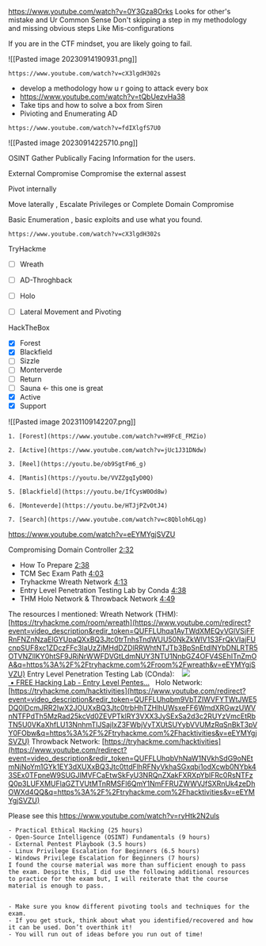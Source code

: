 https://www.youtube.com/watch?v=0Y3Gza8Orks
Looks for other's mistake and Ur Common Sense
Don't skipping a step in my methodology and missing obvious steps
Like Mis-configurations

If you are in the CTF mindset, you are likely going to fail.

![[Pasted image 20230914190931.png]]

```
https://www.youtube.com/watch?v=cX3lgdH302s
```
- develop a methodology how u r going to attack every box
- https://www.youtube.com/watch?v=tQbUezvHa38
- Take tips and how to solve a box from Siren
- Pivioting and Enumerating AD

```
https://www.youtube.com/watch?v=fdIXlgfS7U0
```
![[Pasted image 20230914225710.png]]

OSINT
Gather Publically Facing Information for the users.

External Compromise
Compromise the external assest

Pivot internally


Move laterally , Escalate Privileges or Complete Domain Compromise

Basic Enumeration , basic exploits and use what you found.

```
https://www.youtube.com/watch?v=cX3lgdH302s
```

TryHackme
- [ ] Wreath
- [ ] AD-Throghback
- [ ] Holo
- [ ] Lateral Movement and Pivoting


HackTheBox
- [x] Forest 
- [x] Blackfield
- [ ] Sizzle 
- [ ] Monterverde
- [ ] Return
- [ ] Sauna <- this one is great
- [x] Active
- [x] Support

![[Pasted image 20231109142207.png]]

```
1. [Forest](https://www.youtube.com/watch?v=H9FcE_FMZio)
    
2. [Active](https://www.youtube.com/watch?v=jUc1J31DNdw)
    
3. [Reel](https://youtu.be/ob9SgtFm6_g)
    
4. [Mantis](https://youtu.be/VVZZgqIyD0Q)
    
5. [Blackfield](https://youtu.be/IfCysW0Od8w)
    
6. [Monteverde](https://youtu.be/HTJjPZvOtJ4)
    
7. [Search](https://www.youtube.com/watch?v=c8Qbloh6Lqg)
```

https://www.youtube.com/watch?v=eEYMYgjSVZU

Compromising Domain Controller [2:32](https://www.youtube.com/watch?v=eEYMYgjSVZU&t=152s) 
- How To Prepare [2:38](https://www.youtube.com/watch?v=eEYMYgjSVZU&t=158s) 
- TCM Sec Exam Path [4:03](https://www.youtube.com/watch?v=eEYMYgjSVZU&t=243s) 
- Tryhackme Wreath Network [4:13](https://www.youtube.com/watch?v=eEYMYgjSVZU&t=253s) 
- Entry Level Penetration Testing Lab by Conda [4:38](https://www.youtube.com/watch?v=eEYMYgjSVZU&t=278s) 
- THM Holo Network & Throwback Network [4:49](https://www.youtube.com/watch?v=eEYMYgjSVZU&t=289s)

The resources I mentioned: 
Wreath Network (THM): [https://tryhackme.com/room/wreath](https://www.youtube.com/redirect?event=video_description&redir_token=QUFFLUhqa1AyTWdXMEQyVGlVSjFFRnFNZnNzaElGYUpaQXxBQ3Jtc0trTnhsTndWUU50NkZkWlV1S3FrQkVIajFUcnpSUF8xc1ZDczFFc3laUzZjMHdDZDlRRWhtNTJTb3BpSnEtdlNYbDNLRTR5OTVNZllKY0htSF9JRjNrWWFDVGtLdmNUY3NTU1NnbGZ4OFV4SEhITnZmOA&q=https%3A%2F%2Ftryhackme.com%2Froom%2Fwreath&v=eEYMYgjSVZU) 
Entry Level Penetration Testing Lab (COnda):    [![](https://www.gstatic.com/youtube/img/watch/yt_favicon.png) • FREE Hacking Lab - Entry Level Pentes...](https://www.youtube.com/watch?v=LHto_BYt1ug&t=0s)   Holo Network: [https://tryhackme.com/hacktivities](https://www.youtube.com/redirect?event=video_description&redir_token=QUFFLUhqbm9VbTZIWVFYTWtJWE5DQ0lDcmJRR2IwX2JOUXxBQ3Jtc0trbHhTZHlhUWsxeFF6WmdXRGwzUWVnNTFPdTh5MzRad25kcVd0ZEVPTklRY3VXX3JySExSa2d3c2RUYzVmcEtRbTN5U0VKaXhfLU13NnhmTlJSajIxZ3FWbjVyTXUtSUYybVVUMzRqSnBkT3pVY0FObw&q=https%3A%2F%2Ftryhackme.com%2Fhacktivities&v=eEYMYgjSVZU) 
Throwback Network: [https://tryhackme.com/hacktivities](https://www.youtube.com/redirect?event=video_description&redir_token=QUFFLUhqbVhNaW1NVkhSdG9oNEtmNjNoYm1GYk1EY3dXUXxBQ3Jtc0ttdFlhRFNyVkhaSGxqbi1odXcwb0NYbk43SEx0TFpneW9SUGJlMVFCaEtwSkFyU3NRQnZXakFXRXpYblFRc0RsNTFzQ0p3LUFXMUFlaGZTVUtMTnRMSFl6QmY1NmFFRUZWWVJfSXRnUk4zeDhOWXd4QQ&q=https%3A%2F%2Ftryhackme.com%2Fhacktivities&v=eEYMYgjSVZU)


Please see this
https://www.youtube.com/watch?v=ryHtk2N2uls

```
- Practical Ethical Hacking (25 hours)
- Open-Source Intelligence (OSINT) Fundamentals (9 hours)
- External Pentest Playbook (3.5 hours)
- Linux Privilege Escalation for Beginners (6.5 hours)
- Windows Privilege Escalation for Beginners (7 hours)
I found the course material was more than sufficient enough to pass the exam. Despite this, I did use the following additional resources to practice for the exam but, I will reiterate that the course material is enough to pass.


- Make sure you know different pivoting tools and techniques for the exam.
- If you get stuck, think about what you identified/recovered and how it can be used. Don’t overthink it!
- You will run out of ideas before you run out of time!
 
```


